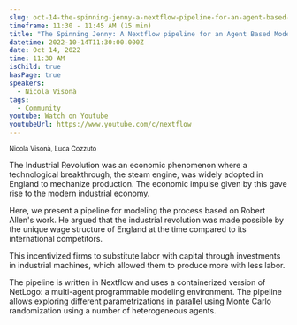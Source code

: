 ```yaml
---
slug: oct-14-the-spinning-jenny-a-nextflow-pipeline-for-an-agent-based-model-of-the-first-industrial-revolution
timeframe: 11:30 - 11:45 AM (15 min)
title: "The Spinning Jenny: A Nextflow pipeline for an Agent Based Model of the First Industrial Revolution"
datetime: 2022-10-14T11:30:00.000Z
date: Oct 14, 2022
time: 11:30 AM
isChild: true
hasPage: true
speakers:
  - Nicola Visonà
tags:
  - Community
youtube: Watch on Youtube
youtubeUrl: https://www.youtube.com/c/nextflow
---
```

<div className="mb-4">
  <small className="typo-small">
    Nicola Visonà, Luca Cozzuto
  </small>
</div>

The Industrial Revolution was an economic phenomenon where a technological breakthrough, the steam engine, was widely adopted in England to mechanize production. The economic impulse given by this gave rise to the modern industrial economy.

Here, we present a pipeline for modeling the process based on Robert Allen's work. He argued that the industrial revolution was made possible by the unique wage structure of England at the time compared to its international competitors.

This incentivized firms to substitute labor with capital through investments in industrial machines, which allowed them to produce more with less labor.

The pipeline is written in Nextflow and uses a containerized version of NetLogo: a multi-agent programmable modeling environment. The pipeline allows exploring different parametrizations in parallel using Monte Carlo randomization using a number of heterogeneous agents.
